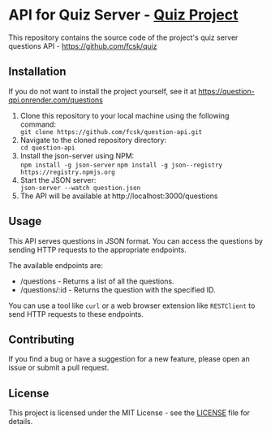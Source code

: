 <h1>API for Quiz Server - <a href="https://github.com/fcsk/quiz">Quiz Project</a> </h1>
    <p>This repository contains the source code of the project's quiz server questions API - <a href="https://github.com/fcsk/quiz">https://github.com/fcsk/quiz</a></p>
    <h2>Installation</h2>
    <p>If you do not want to install the project yourself, see it at <a href="If you do not want to install the project yourself, see it at <a href="https://question-qpi.onrender.com/questions">https://question-qpi.onrender.com/questions</a></p>
    <ol>
      <li>Clone this repository to your local machine using the following command:</li>
      <code>git clone https://github.com/fcsk/question-api.git</code>
      <li>Navigate to the cloned repository directory:</li>
      <code>cd question-api</code>
      <li>Install the json-server using NPM:</li>
      <code>npm install -g json-server</code>
      <code>npm install -g json--registry https://registry.npmjs.org</code>
      <li>Start the JSON server:</li>
      <code>json-server --watch question.json</code>
      <li> The API will be available at http://localhost:3000/questions
    </ol>
    <h2>Usage</h2>
    <p>This API serves questions in JSON format. You can access the questions by sending HTTP requests to the appropriate endpoints.</p>
    <p>The available endpoints are:</p>
    <ul>
      <li>/questions - Returns a list of all the questions.</li>
      <li>/questions/:id - Returns the question with the specified ID.</li>
    </ul>
    <p>You can use a tool like <code>curl</code> or a web browser extension like <code>RESTClient</code> to send HTTP requests to these endpoints.</p>
    <h2>Contributing</h2>
    <p>If you find a bug or have a suggestion for a new feature, please open an issue or submit a pull request.</p>
    <h2>License</h2>
    <p>This project is licensed under the MIT License - see the <a href="LICENSE">LICENSE</a> file for details.</p>
  </body>
</html>
